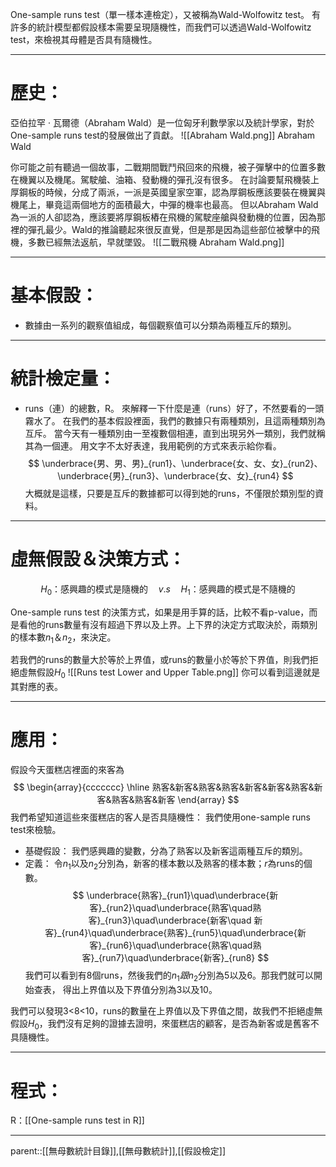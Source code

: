 One-sample runs test（單一樣本連檢定），又被稱為Wald-Wolfowitz test。
有許多的統計模型都假設樣本需要呈現隨機性，而我們可以透過Wald-Wolfowitz test，來檢視其母體是否具有隨機性。
- - -
# 歷史：
亞伯拉罕 · 瓦爾德（Abraham Wald）是一位匈牙利數學家以及統計學家，對於One-sample runs test的發展做出了貢獻。
![[Abraham Wald.png]]
Abraham Wald

你可能之前有聽過一個故事，二戰期間戰鬥飛回來的飛機，被子彈擊中的位置多數在機翼以及機尾。駕駛艙、油箱、發動機的彈孔沒有很多。
在討論要幫飛機裝上厚鋼板的時候，分成了兩派，一派是英國皇家空軍，認為厚鋼板應該要裝在機翼與機尾上，畢竟這兩個地方的面積最大，中彈的機率也最高。
但以Abraham Wald為一派的人卻認為，應該要將厚鋼板樁在飛機的駕駛座艙與發動機的位置，因為那裡的彈孔最少。Wald的推論聽起來很反直覺，但是那是因為這些部位被擊中的飛機，多數已經無法返航，早就墜毀。
![[二戰飛機 Abraham Wald.png]]

- - -
# 基本假設：
- 數據由一系列的觀察值組成，每個觀察值可以分類為兩種互斥的類別。
- - -
# 統計檢定量：
- runs（連）的總數，R。
來解釋一下什麼是連（runs）好了，不然要看的一頭霧水了。
在我們的基本假設裡面，我們的數據只有兩種類別，且這兩種類別為互斥。
當今天有一種類別由一至複數個相連，直到出現另外一類別，我們就稱其為一個連。
用文字不太好表達，我用範例的方式來表示給你看。
$$
\underbrace{男、男、男}_{run1}、\underbrace{女、女、女}_{run2}、\underbrace{男}_{run3}、\underbrace{女、女}_{run4}
$$
大概就是這樣，只要是互斥的數據都可以得到她的runs，不僅限於類別型的資料。
- - -
# 虛無假設＆決策方式：
$$H_0\text{：感興趣的模式是隨機的}\quad v.s \quad H_1\text{：感興趣的模式是不隨機的}$$

One-sample runs test 的決策方式，如果是用手算的話，比較不看p-value，而是看他的runs數量有沒有超過下界以及上界。上下界的決定方式取決於，兩類別的樣本數$n_1$＆$n_2$，來決定。

若我們的runs的數量大於等於上界值，或runs的數量小於等於下界值，則我們拒絕虛無假設$H_0$
![[Runs test Lower and Upper Table.png]]
你可以看到這邊就是其對應的表。
- - -
# 應用：
假設今天蛋糕店裡面的來客為
$$
\begin{array}{ccccccc}
\hline
熟客&新客&熟客&熟客&新客&新客&熟客&新客&熟客&熟客&新客
\end{array}
$$
我們希望知道這些來蛋糕店的客人是否具隨機性：
我們使用one-sample runs test來檢驗。
- 基礎假設：
我們感興趣的變數，分為了熟客以及新客這兩種互斥的類別。
- 定義：
令$n_1$以及$n_2$分別為，新客的樣本數以及熟客的樣本數；$r$為runs的個數。
$$
\underbrace{熟客}_{run1}\quad\underbrace{新客}_{run2}\quad\underbrace{熟客\quad熟客}_{run3}\quad\underbrace{新客\quad 新客}_{run4}\quad\underbrace{熟客}_{run5}\quad\underbrace{新客}_{run6}\quad\underbrace{熟客\quad熟客}_{run7}\quad\underbrace{新客}_{run8}
$$
我們可以看到有8個runs，然後我們的$n_1跟n_2$分別為5以及6。那我們就可以開始查表，
得出上界值以及下界值分別為3以及10。

我們可以發現3<8<10，runs的數量在上界值以及下界值之間，故我們不拒絕虛無假設$H_0$，我們沒有足夠的證據去證明，來蛋糕店的顧客，是否為新客或是舊客不具隨機性。
- - -
# 程式：
R：[[One-sample runs test in R]]

- - -
parent::[[無母數統計目錄]],[[無母數統計]],[[假設檢定]]